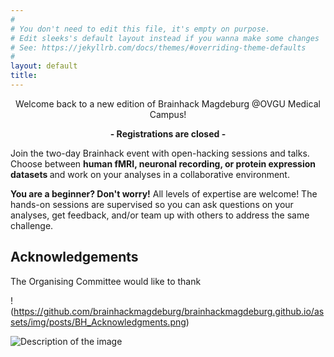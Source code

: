 ```yaml
---
#
# You don't need to edit this file, it's empty on purpose.
# Edit sleeks's default layout instead if you wanna make some changes
# See: https://jekyllrb.com/docs/themes/#overriding-theme-defaults
#
layout: default
title:
---
```


<p style="text-align: center;"> Welcome back to a new edition of Brainhack Magdeburg @OVGU Medical Campus!
<p style="text-align: center;"> <strong> - Registrations are closed - </strong> 

<p> Join the two-day Brainhack event with open-hacking sessions and talks. Choose between <strong> human fMRI, neuronal recording, or protein expression datasets </strong> and work on your analyses in a collaborative environment.</p>

<p> <strong> You are a beginner? Don't worry!</strong> All levels of expertise are welcome! The hands-on sessions are supervised so you can ask questions on your analyses, get feedback, and/or team up with others to address the same challenge.</p>



## Acknowledgements

<p> The Organising Committee would like to thank </p>

!(https://github.com/brainhackmagdeburg/brainhackmagdeburg.github.io/assets/img/posts/BH_Acknowledgments.png)

<img src="BH_Acknowledgments.png" alt="Description of the image">
